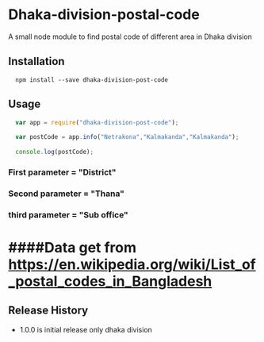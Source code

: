 Dhaka-division-postal-code
==========================

A small node module to find postal code of different area in Dhaka division 

## Installation

```shell
  npm install --save dhaka-division-post-code
```

## Usage

```js
  var app = require("dhaka-division-post-code");
  
  var postCode = app.info("Netrakona","Kalmakanda","Kalmakanda");
  
  console.log(postCode);
```
### First parameter  = "District"
### Second parameter = "Thana"
### third parameter  = "Sub office"

####Data get from https://en.wikipedia.org/wiki/List_of_postal_codes_in_Bangladesh
===============================================================================

## Release History

* 1.0.0 is initial release only dhaka division 

